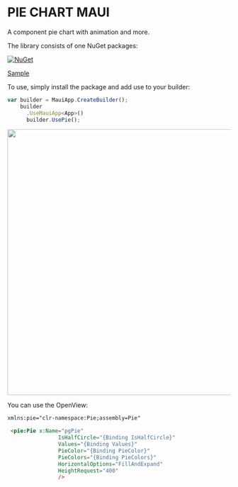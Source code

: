 # PIE CHART MAUI
A component pie chart with animation and more.

The library consists of one NuGet packages:

[![NuGet](https://img.shields.io/nuget/v/PieMaui.svg?label=PieMaui)](https://www.nuget.org/packages/PieMaui/)

[Sample](https://github.com/pabloprogramador/Pie/tree/main/Pie.Sample)

To use, simply install the package and add use to your builder:
```javascript
var builder = MauiApp.CreateBuilder();
    builder
      .UseMauiApp<App>()
      builder.UsePie();
```

<img src="imagens/pie.gif" height="600">

You can use the OpenView:
```html
xmlns:pie="clr-namespace:Pie;assembly=Pie"

 <pie:Pie x:Name="pgPie"
                IsHalfCircle="{Binding IsHalfCircle}"
                Values="{Binding Values}"
                PieColor="{Binding PieColor}"
                PieColors="{Binding PieColors}"
                HorizontalOptions="FillAndExpand"
                HeightRequest="400"
                />
```

